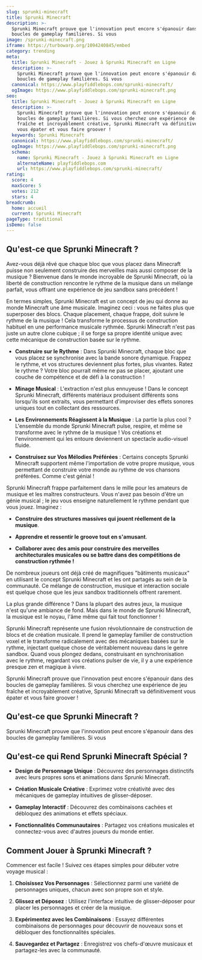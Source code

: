 ```yaml
---
slug: sprunki-minecraft
title: Sprunki Minecraft
description: >-
  Sprunki Minecraft prouve que l'innovation peut encore s'épanouir dans des
  boucles de gameplay familières. Si vous
image: /sprunki-minecraft.png
iframe: https://turbowarp.org/1094240845/embed
category: trending
meta:
  title: Sprunki Minecraft - Jouez à Sprunki Minecraft en Ligne
  description: >-
    Sprunki Minecraft prouve que l'innovation peut encore s'épanouir dans des
    boucles de gameplay familières. Si vous
  canonical: https://www.playfiddlebops.com/sprunki-minecraft/
  ogImage: https://www.playfiddlebops.com/sprunki-minecraft.png
seo:
  title: Sprunki Minecraft - Jouez à Sprunki Minecraft en Ligne
  description: >-
    Sprunki Minecraft prouve que l'innovation peut encore s'épanouir dans des
    boucles de gameplay familières. Si vous cherchez une expérience de jeu
    fraîche et incroyablement créative, Sprunki Minecraft va définitivement
    vous épater et vous faire groover !
  keywords: Sprunki Minecraft
  canonical: https://www.playfiddlebops.com/sprunki-minecraft/
  ogImage: https://www.playfiddlebops.com/sprunki-minecraft.png
  schema:
    name: Sprunki Minecraft - Jouez à Sprunki Minecraft en Ligne
    alternateName: playfiddlebops.com
    url: https://www.playfiddlebops.com/sprunki-minecraft/
rating:
  score: 4
  maxScore: 5
  votes: 212
  stars: 4
breadcrumb:
  home: accueil
  current: Sprunki Minecraft
pageType: traditional
isDemo: false
---
```


## Qu'est-ce que Sprunki Minecraft ?

Avez-vous déjà rêvé que chaque bloc que vous placez dans Minecraft puisse non seulement construire des merveilles mais aussi composer de la musique ? Bienvenue dans le monde incroyable de Sprunki Minecraft, où la liberté de construction rencontre le rythme de la musique dans un mélange parfait, vous offrant une expérience de jeu sandbox sans précédent !

En termes simples, Sprunki Minecraft est un concept de jeu qui donne au monde Minecraft une âme musicale. Imaginez ceci : vous ne faites plus que superposer des blocs. Chaque placement, chaque frappe, doit suivre le rythme de la musique ! Cela transforme le processus de construction habituel en une performance musicale rythmée. Sprunki Minecraft n'est pas juste un autre clone cubique ; il se forge sa propre identité unique avec cette mécanique de construction basée sur le rythme.

- **Construire sur le Rythme** : Dans Sprunki Minecraft, chaque bloc que vous placez se synchronise avec la bande sonore dynamique. Frappez le rythme, et vos structures deviennent plus fortes, plus vivantes. Ratez le rythme ? Votre bloc pourrait même ne pas se placer, ajoutant une couche de compétence et de défi à la construction !

- **Minage Musical** : L'extraction n'est plus ennuyeuse ! Dans le concept Sprunki Minecraft, différents matériaux produisent différents sons lorsqu'ils sont extraits, vous permettant d'improviser des effets sonores uniques tout en collectant des ressources.

- **Les Environnements Réagissent à la Musique** : La partie la plus cool ? L'ensemble du monde Sprunki Minecraft pulse, respire, et même se transforme avec le rythme de la musique ! Vos créations et l'environnement qui les entoure deviennent un spectacle audio-visuel fluide.

- **Construisez sur Vos Mélodies Préférées** : Certains concepts Sprunki Minecraft supportent même l'importation de votre propre musique, vous permettant de construire votre monde au rythme de vos chansons préférées. Comme c'est génial !

Sprunki Minecraft frappe parfaitement dans le mille pour les amateurs de musique et les maîtres constructeurs. Vous n'avez pas besoin d'être un génie musical ; le jeu vous enseigne naturellement le rythme pendant que vous jouez. Imaginez :

- **Construire des structures massives qui jouent réellement de la musique**.

- **Apprendre et ressentir le groove tout en s'amusant**.

- **Collaborer avec des amis pour construire des merveilles architecturales musicales ou se battre dans des compétitions de construction rythmée !**

De nombreux joueurs ont déjà créé de magnifiques "bâtiments musicaux" en utilisant le concept Sprunki Minecraft et les ont partagés au sein de la communauté. Ce mélange de construction, musique et interaction sociale est quelque chose que les jeux sandbox traditionnels offrent rarement.

La plus grande différence ? Dans la plupart des autres jeux, la musique n'est qu'une ambiance de fond. Mais dans le monde de Sprunki Minecraft, la musique est le noyau, l'âme même qui fait tout fonctionner !

Sprunki Minecraft représente une fusion révolutionnaire de construction de blocs et de création musicale. Il prend le gameplay familier de construction voxel et le transforme radicalement avec des mécaniques basées sur le rythme, injectant quelque chose de véritablement nouveau dans le genre sandbox. Quand vous plongez dedans, construisant en synchronisation avec le rythme, regardant vos créations pulser de vie, il y a une expérience presque zen et magique à vivre.

Sprunki Minecraft prouve que l'innovation peut encore s'épanouir dans des boucles de gameplay familières. Si vous cherchez une expérience de jeu fraîche et incroyablement créative, Sprunki Minecraft va définitivement vous épater et vous faire groover !

## Qu'est-ce que Sprunki Minecraft ?

Sprunki Minecraft prouve que l'innovation peut encore s'épanouir dans des boucles de gameplay familières. Si vous

## Qu'est-ce qui Rend Sprunki Minecraft Spécial ?

- **Design de Personnage Unique** : Découvrez des personnages distinctifs avec leurs propres sons et animations dans Sprunki Minecraft.

- **Création Musicale Créative** : Exprimez votre créativité avec des mécaniques de gameplay intuitives de glisser-déposer.

- **Gameplay Interactif** : Découvrez des combinaisons cachées et débloquez des animations et effets spéciaux.

- **Fonctionnalités Communautaires** : Partagez vos créations musicales et connectez-vous avec d'autres joueurs du monde entier.

## Comment Jouer à Sprunki Minecraft ?

Commencer est facile ! Suivez ces étapes simples pour débuter votre voyage musical :

1. **Choisissez Vos Personnages** : Sélectionnez parmi une variété de personnages uniques, chacun avec son propre son et style.

1. **Glissez et Déposez** : Utilisez l'interface intuitive de glisser-déposer pour placer les personnages et créer de la musique.

1. **Expérimentez avec les Combinaisons** : Essayez différentes combinaisons de personnages pour découvrir de nouveaux sons et débloquer des fonctionnalités spéciales.

1. **Sauvegardez et Partagez** : Enregistrez vos chefs-d'œuvre musicaux et partagez-les avec la communauté.